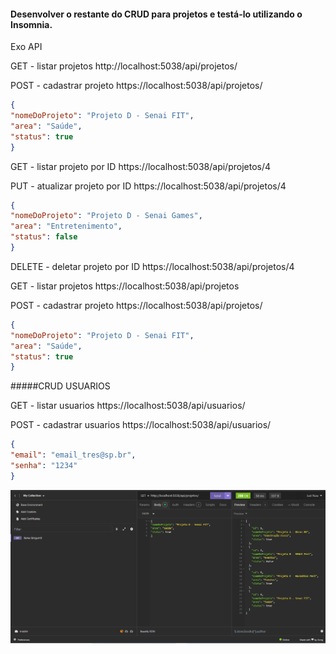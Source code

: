 #### Desenvolver o restante do CRUD para projetos e testá-lo utilizando o Insomnia.

Exo API 

GET - listar projetos
http://localhost:5038/api/projetos/
 

POST - cadastrar projeto
https://localhost:5038/api/projetos/

```JSON
{
"nomeDoProjeto": "Projeto D - Senai FIT",
"area": "Saúde",
"status": true
}
```


GET - listar projeto por ID
https://localhost:5038/api/projetos/4


PUT - atualizar projeto por ID
https://localhost:5038/api/projetos/4

```JSON
{
"nomeDoProjeto": "Projeto D - Senai Games",
"area": "Entretenimento",
"status": false
}
```

DELETE - deletar projeto por ID
https://localhost:5038/api/projetos/4

GET - listar projetos
https://localhost:5038/api/projetos
 

POST - cadastrar projeto
https://localhost:5038/api/projetos/

```JSON
{
"nomeDoProjeto": "Projeto D - Senai FIT",
"area": "Saúde",
"status": true
}
```


#####CRUD USUARIOS

GET - listar usuarios
https://localhost:5038/api/usuarios/


POST - cadastrar usuarios
https://localhost:5038/api/usuarios/

```JSON
{
"email": "email_tres@sp.br",
"senha": "1234"
}
```
![Insomnia](https://github.com/diegobrl/insomniacrud-api/blob/main/Screenshot/foto002.png)

